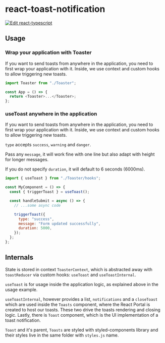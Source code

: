 # react-toast-notification

[![Edit react-typescript](https://codesandbox.io/static/img/play-codesandbox.svg)](https://codesandbox.io/s/github/adokce/react-toast-notification/tree/main/?fontsize=14&hidenavigation=1&theme=dark)

## Usage

### Wrap your application with Toaster

If you want to send toasts from anywhere in the application, you need to first wrap your application with it.
Inside, we use context and custom hooks to allow triggering new toasts.

```js
import Toaster from "./Toaster";

const App = () => {
  return <Toaster>...</Toaster>;
};
```

### useToast anywhere in the application

If you want to send toasts from anywhere in the application, you need to first wrap your application with it.
Inside, we use context and custom hooks to allow triggering new toasts.

`type` accepts `success`, `warning` and `danger`.

Pass any `message`, it will work fine with one line but also adapt with height for longer messages.

If you do not specify `duration`, it will default to 6 seconds (6000ms).

```js
import { useToast } from "./Toaster/hooks";

const MyComponent = () => {
  const { triggerToast } = useToast();

  const handleSubmit = async () => {
    // ...some async code

    triggerToast({
      type: "success",
      message: "Form updated successfully",
      duration: 5000,
    });
  };
};
```

## Internals

State is stored in context `ToasterContext`, which is abstracted away with `toastReducer` via custom hooks: `useToast`
and `useToastInternal`.

`useToast` is for usage inside the application logic, as explained above in the usage example.

`useToastInternal`, however provides a list, `notifications` and a `closeToast` which are used inside the `Toasts` component, where the React Portal is created to host our toasts. These two drive the toasts rendering and closing logic. Lastly, there is `Toast` component, which is the UI implementation of a toast notification.

`Toast` and it's parent, `Toasts` are styled with styled-components library and their styles live in the same folder with `styles.js` name.
